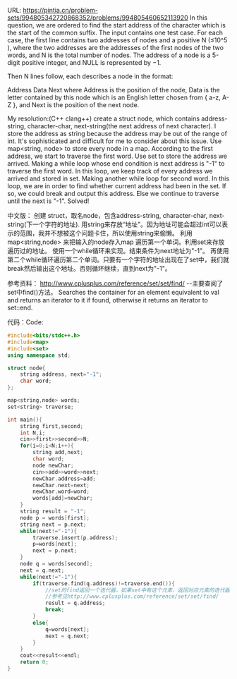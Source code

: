 URL: https://pintia.cn/problem-sets/994805342720868352/problems/994805460652113920
In this question, we are ordered to find the start address of the character which is the start of the common suffix.
The input contains one test case. For each case, the first line contains two addresses of nodes and a positive N (≤10^5 ), where the two addresses are the addresses of the first nodes of the two words, and N is the total number of nodes. The address of a node is a 5-digit positive integer, and NULL is represented by −1.

Then N lines follow, each describes a node in the format:

Address Data Next
where Address is the position of the node, Data is the letter contained by this node which is an English letter chosen from { a-z, A-Z }, and Next is the position of the next node.


My resolution:(C++ clang++)
create a struct node, which contains address-string, character-char, next-string(the next address of next character).
I store the address as string because the address may be out of the range of int. It's sophisticated and difficult for me to consider about this issue.
Use map<string, node> to store every node in a map.
According to the first address, we start to traverse the first word.
Use set<string> to store the address we arrived.
Making a while loop whose end condition is next address is "-1" to traverse the first word. In this loop, we keep track of every address we arrived and stored in set.
Making another while loop for second word. In this loop, we are in order to find whether current address had been in the set. If so, we could break and output this address. Else we continue to traverse until the next is "-1".
Solved!

中文版：
创建 struct，取名node，包含address-string, character-char, next-string(下一个字符的地址).
用string来存放“地址”。因为地址可能会超过int可以表示的范围，我并不想被这个问题卡住，所以使用string来偷懒。
利用map<string,node> 来把输入的node存入map
遍历第一个单词。利用set<string>来存放遍历过的地址。
使用一个while循环来实现。结束条件为next地址为"-1"。
再使用第二个while循环遍历第二个单词。只要有一个字符的地址出现在了set中，我们就break然后输出这个地址。否则循环继续，直到next为"-1"。

参考资料：
http://www.cplusplus.com/reference/set/set/find/
--主要查阅了set中find()方法。
Searches the container for an element equivalent to val and returns an iterator to it if found, otherwise it returns an iterator to set::end.

代码：Code:
```cpp
#include<bits/stdc++.h>
#include<map>
#include<set>
using namespace std;

struct node{
    string address, next="-1";
    char word;
};

map<string,node> words;
set<string> traverse;

int main(){
    string first,second;
    int N,i;
    cin>>first>>second>>N;
    for(i=0;i<N;i++){
        string add,next;
        char word;
        node newChar;
        cin>>add>>word>>next;
        newChar.address=add;
        newChar.next=next;
        newChar.word=word;
        words[add]=newChar;
    }
    string result = "-1";
    node p = words[first];
    string next = p.next;
    while(next!="-1"){
        traverse.insert(p.address);
        p=words[next];
        next = p.next;
    }
    node q = words[second];
    next = q.next;
    while(next!="-1"){
        if(traverse.find(q.address)!=traverse.end()){
            //set的find返回一个迭代器，如果set中有这个元素，返回对应元素的迭代器，否则返回set的end()
            //参考见http://www.cplusplus.com/reference/set/set/find/
            result = q.address;
            break;
        }
        else{
            q=words[next];
            next = q.next;
        }
    }
    cout<<result<<endl;
    return 0;
}
```
